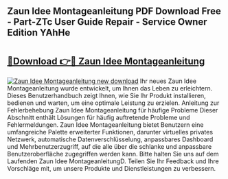 ## Zaun Idee Montageanleitung PDF Download Free - Part-ZTc User Guide Repair - Service Owner Edition YAhHe

# <h2><a href="http://df6xyq.blite.top/?on=Zaun+Idee+Montageanleitung">🔗Download 👉🔴 Zaun Idee Montageanleitung</a></h2>

[![Zaun Idee Montageanleitung new download](https://i.imgur.com/lujVjoI.png)](http://df6xyq.blite.top/?on=Zaun+Idee+Montageanleitung)
Ihr neues Zaun Idee Montageanleitung wurde entwickelt, um Ihnen das Leben zu erleichtern. Dieses Benutzerhandbuch zeigt Ihnen, wie Sie Ihr Produkt installieren, bedienen und warten, um eine optimale Leistung zu erzielen. Anleitung zur Fehlerbehebung Zaun Idee Montageanleitung für häufige Probleme Dieser Abschnitt enthält Lösungen für häufig auftretende Probleme und Fehlermeldungen. Zaun Idee Montageanleitung bietet Benutzern eine umfangreiche Palette erweiterter Funktionen, darunter virtuelles privates Netzwerk, automatische Datenverschlüsselung, anpassbares Dashboard und Mehrbenutzerzugriff, auf die alle über die schlanke und anpassbare Benutzeroberfläche zugegriffen werden kann. Bitte halten Sie uns auf dem Laufenden Zaun Idee MontageanleitungD. Teilen Sie Ihr Feedback und Ihre Vorschläge mit, um unsere Produkte und Dienstleistungen zu verbessern.
